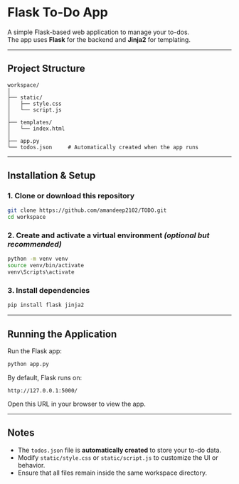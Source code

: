 # Flask To-Do App

A simple Flask-based web application to manage your to-dos.  
The app uses **Flask** for the backend and **Jinja2** for templating.

---

## Project Structure

```
workspace/
│
├── static/
│   ├── style.css
│   └── script.js
│
├── templates/
│   └── index.html
│
├── app.py
└── todos.json     # Automatically created when the app runs
```

---

## Installation & Setup

### 1. Clone or download this repository
```bash
git clone https://github.com/amandeep2102/TODO.git
cd workspace
```

### 2. Create and activate a virtual environment *(optional but recommended)*
```bash
python -m venv venv
source venv/bin/activate      
venv\Scripts\activate    
```

### 3. Install dependencies
```bash
pip install flask jinja2
```

---

## Running the Application

Run the Flask app:
```bash
python app.py
```

By default, Flask runs on:
```
http://127.0.0.1:5000/
```

Open this URL in your browser to view the app.

---

## Notes
- The `todos.json` file is **automatically created** to store your to-do data.
- Modify `static/style.css` or `static/script.js` to customize the UI or behavior.
- Ensure that all files remain inside the same workspace directory.